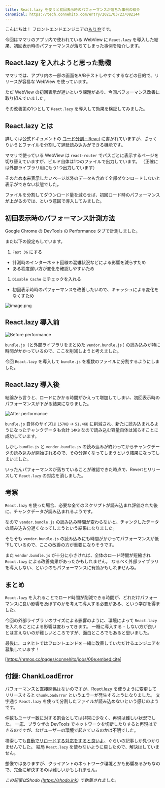 ```yaml
---
title: React.lazy を使うと初回表示時のパフォーマンスが落ちた事例の紹介
canonical: https://tech.connehito.com/entry/2021/03/23/082144
---
```


こんにちは！ フロントエンドエンジニアの[もりや](https://mryhryki.com/)です。

今回はママリのアプリ内で使われている WebView に `React.lazy` を導入した結果、初回表示時のパフォーマンスが落ちてしまった事例を紹介します。



## React.lazy を入れようと思った動機

ママリでは、アプリ内の一部の画面をA/Bテストしやすくするなどの目的で、リリースが容易な WebView を使っています。

ただ WebView の初回表示が遅いという課題があり、今回パフォーマンス改善に取り組んでいました。

その改善策の1つとして `React.lazy` を導入して効果を検証してみました。



## React.lazy とは

詳しくは公式ドキュメントの [コード分割 – React](https://ja.reactjs.org/docs/code-splitting.html#reactlazy) に書かれていますが、ざっくりいうとファイルを分割して遅延読み込みができる機能です。

ママリで使っている WebView は `react-router` でパスごとに表示するページを切り替えていますが、ビルド自体は1つのファイルで出力しています。
（正確には外部ライブラリ用にもう1つ出力しています）

そのため本来表示したいページ以外のデータも含めて全部ダウンロードしないと表示ができない状態でした。

ファイルを分割してダウンロード量を減らせば、初回ロード時のパフォーマンスが上がるのでは、という意図で導入してみました。



## 初回表示時のパフォーマンス計測方法

Google Chrome の DevTools の Performance タブで計測しました。

また以下の設定もしています。

1. `Fast 3G` にする
  - 計測時のインターネット回線の混雑状況などによる影響を減らすため
  - ある程度遅い方が変化を確認しやすいため
1. `Disable Cache` にチェックを入れる
  - 初回表示時時のパフォーマンスを改善したいので、キャッシュによる変化をなくすため

![image.png](https://i.gyazo.com/fd64f5516661c6b5dbe0e079c8c0809d.png)



## React.lazy 導入前

![Before performance](https://i.gyazo.com/d28d23b5d2434c222984304f89a0617a.png)

`bundle.js`（と外部ライブラリをまとめた `vendor.bundle.js` ) の読み込みが特に時間がかかっているので、ここを削減しようと考えました。

今回 `React.lazy` を導入して `bundle.js` を複数のファイルに分割するようにしました。



## React.lazy 導入後

結論から言うと、ロードにかかる時間がかえって増加してしまい、初回表示時のパフォーマンスが下がる結果になりました。

![After performance](https://i.gyazo.com/37b669ed4313a775a5372b3641315f4b.png)

`bundle.js` 自体のサイズは `157KB` → `51.4KB` に削減され、新たに読み込まれるようになったチャンクデータも合計 `14KB` なので読み込む容量自体は減らすことに成功しています。

しかし `bundle.js` と `vender.bundle.js` の読み込みが終わってからチャンクデータの読み込みが開始されるので、その分遅くなってしまうという結果になってしまいました。

いったんパフォーマンスが落ちていることが確認できた時点で、Revertとリリースして `React.lazy` の対応を消しました。



## 考察

`React.lazy` を使った場合、必要な全てのスクリプトが読み込まれ評価された後に、チャンクデータが読み込まれるようです。

なので `vendor.bundle.js` の読み込み時間が変わらないと、チャンクしたデータの読み込み分遅くなってしまうという結果になりました。

そもそも `vendor.bundle.js` の読み込みにも時間がかかってパフォーマンスが低下しているので、ここの改善の方が重要になりそうです。

また `vendor.bundle.js` が十分に小さければ、全体のロード時間が短縮され `React.lazy` による改善効果があったかもしれません。
なるべく外部ライブラリを導入しない、というのもパフォーマンスに有効かもしれませんね。



## まとめ

`React.lazy` を入れることでロード時間が削減できる時間が、どれだけパフォーマンスに良い影響を及ぼすのかを考えて導入する必要がある、という学びを得ました。

今回の外部ライブラリのサイズによる影響のように、環境によって `React.lazy` を入れることによる影響は変わってきます。
一概に導入する・しない方が良いとは言えないのが難しいところですが、面白ところでもあると思いました。

最後に、コネヒトではフロントエンドを一緒に改善していただけるエンジニアを募集しています！

[https://hrmos.co/pages/connehito/jobs/00e:embed:cite]



## 付録: ChankLoadError

パフォーマンスと直接関係はないのですが、React.lazy を使うように変更してリリースすると `ChunkLoadError` というエラーが発生するようになりました。
文字通り `React.lazy` を使って分割したファイルが読み込めないという感じのようです。

件数もユーザー数に対する割合としては非常に少なく、再現は難しい状況でした。
一応、ブラウザの DevTools でネットワークを切断したりすると再現はできるのですが、なぜユーザーの環境で起きているのかは不明でした。

検索しても[自動でリロードする対応をすると良いよ](https://dev.to/goenning/how-to-retry-when-react-lazy-fails-mb5)、ぐらいの記事しか見つかりませんでした。
結局 `React.lazy` を使わないように戻したので、解決はしていません。

想像ではありますが、クライアントのネットワーク環境とかも影響あるかもなので、完全に解決するのは難しいかもしれません。

*この記事はShodo (https://shodo.ink) で執筆されました。*

